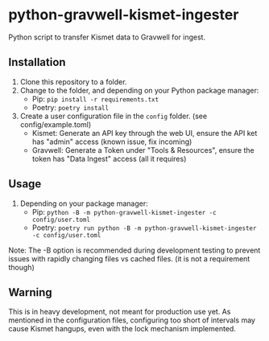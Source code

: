 # python-gravwell-kismet-ingester

Python script to transfer Kismet data to Gravwell for ingest.

## Installation

1. Clone this repository to a folder.
2. Change to the folder, and depending on your Python package manager:
    * Pip: ```pip install -r requirements.txt```
    * Poetry: ```poetry install```
3. Create a user configuration file in the `config` folder. (see config/example.toml)
    * Kismet: Generate an API key through the web UI, ensure the API ket has "admin" access (known issue, fix incoming)
    * Gravwell: Generate a Token under "Tools & Resources", ensure the token has "Data Ingest" access (all it requires)

## Usage

1. Depending on your package manager:
   * Pip: ```python -B -m python-gravwell-kismet-ingester -c config/user.toml```
   * Poetry: ```poetry run python -B -m python-gravwell-kismet-ingester -c config/user.toml```

Note: The -B option is recommended during development testing to prevent issues with rapidly changing files vs cached files. (it is not a requirement though)

## Warning

This is in heavy development, not meant for production use yet. As mentioned in the configuration files, configuring too short of intervals may cause Kismet hangups, even with the lock mechanism implemented.
